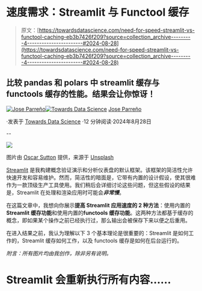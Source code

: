 # 速度需求：Streamlit 与 Functool 缓存

> 原文：[https://towardsdatascience.com/need-for-speed-streamlit-vs-functool-caching-eb3b7426f209?source=collection_archive---------4-----------------------#2024-08-28](https://towardsdatascience.com/need-for-speed-streamlit-vs-functool-caching-eb3b7426f209?source=collection_archive---------4-----------------------#2024-08-28)

## 比较 pandas 和 polars 中 streamlit 缓存与 functools 缓存的性能。结果会让你惊讶！

[](https://medium.com/@joparga3?source=post_page---byline--eb3b7426f209--------------------------------)[![Jose Parreño](../Images/707d5179926d36fba257f5476494e10e.png)](https://medium.com/@joparga3?source=post_page---byline--eb3b7426f209--------------------------------)[](https://towardsdatascience.com/?source=post_page---byline--eb3b7426f209--------------------------------)[![Towards Data Science](../Images/a6ff2676ffcc0c7aad8aaf1d79379785.png)](https://towardsdatascience.com/?source=post_page---byline--eb3b7426f209--------------------------------) [Jose Parreño](https://medium.com/@joparga3?source=post_page---byline--eb3b7426f209--------------------------------)

·发表于 [Towards Data Science](https://towardsdatascience.com/?source=post_page---byline--eb3b7426f209--------------------------------) ·12 分钟阅读·2024年8月28日

--

![](../Images/97ee58b0ef7f87fbf177d262debc264b.png)

图片由 [Oscar Sutton](https://unsplash.com/@o5ky?utm_content=creditCopyText&utm_medium=referral&utm_source=unsplash) 提供，来源于 [Unsplash](https://unsplash.com/photos/red-car-blowing-turbo-pBrHNFqcX-M?utm_content=creditCopyText&utm_medium=referral&utm_source=unsplash)

[Streamlit](https://streamlit.io/) 是我构建概念验证演示和分析仪表盘的默认框架。该框架的简洁性允许快速开发和容易维护。然而，简洁性的暗面是，它带有内置的设计假设，使其很难作为一款顶级生产工具使用。我们稍后会详细讨论这些问题，但这些假设的结果是，Streamlit 在处理和渲染应用时可能会***非常慢***。

在这篇文章中，我想向你展示**提高 Streamlit 应用速度的 2 种方法**：使用内置的**Streamlit 缓存功能**和使用内置的**functools 缓存功能**。这两种方法都基于缓存的概念，即如果某个操作之前已经执行过，那么输出会被保存下来以便之后重用。

在进入结果之前，我认为理解以下 3 个基本理论是很重要的：Streamlit 是如何工作的，Streamlit 缓存如何工作，以及 functools 缓存是如何在后台运行的。

*附言：所有图片均由我创作，除非另有说明。*

# Streamlit 会重新执行所有内容……
